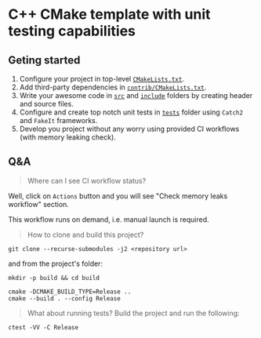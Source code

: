 # C++ CMake template with unit testing capabilities

## Geting started

1. Configure your project in top-level [`CMakeLists.txt`](CMakeLists.txt).
2. Add third-party dependencies in [`contrib/CMakeLists.txt`](contrib/CMakeLists.txt).
3. Write your awesome code in [`src`](src) and [`include`](include) folders by creating header and source files.
4. Configure and create top notch unit tests in [`tests`](tests) folder using `Catch2` and `FakeIt` frameworks.
5. Develop you project without any worry using provided CI workflows (with memory leaking check).

## Q&A

> Where can I see CI workflow status?

Well, click on `Actions` button and you will see "Check memory leaks workflow" section.

This workflow runs on demand, i.e. manual launch is required. 

>  How to clone and build this project?

```shell
git clone --recurse-submodules -j2 <repository url>
```

and from the project's folder:
```shell
mkdir -p build && cd build

cmake -DCMAKE_BUILD_TYPE=Release ..
cmake --build . --config Release
```

> What about running tests?
Build the project and run the following:
```shell
ctest -VV -C Release
```
